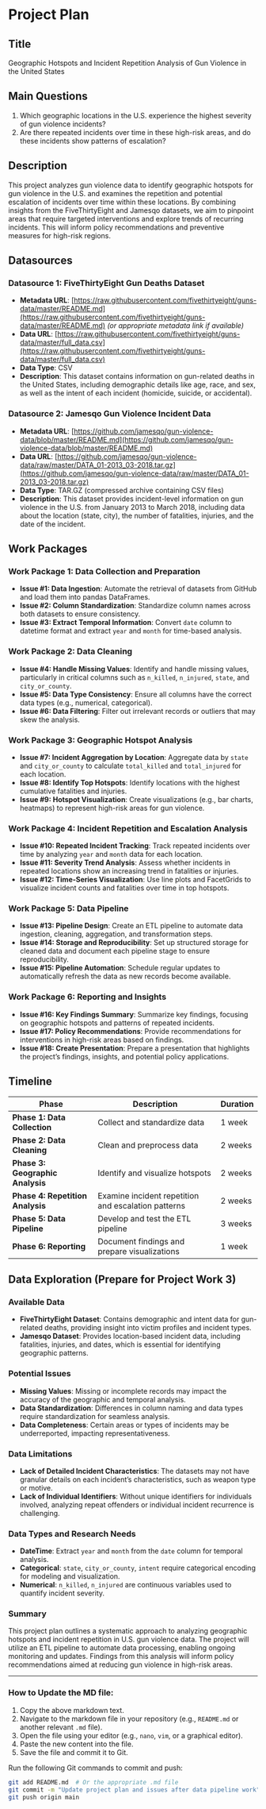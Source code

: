 # Project Plan

## Title
Geographic Hotspots and Incident Repetition Analysis of Gun Violence in the United States

## Main Questions
1. Which geographic locations in the U.S. experience the highest severity of gun violence incidents?
2. Are there repeated incidents over time in these high-risk areas, and do these incidents show patterns of escalation?

## Description
This project analyzes gun violence data to identify geographic hotspots for gun violence in the U.S. and examines the repetition and potential escalation of incidents over time within these locations. By combining insights from the FiveThirtyEight and Jamesqo datasets, we aim to pinpoint areas that require targeted interventions and explore trends of recurring incidents. This will inform policy recommendations and preventive measures for high-risk regions.

## Datasources

### Datasource 1: FiveThirtyEight Gun Deaths Dataset
- **Metadata URL**: [https://raw.githubusercontent.com/fivethirtyeight/guns-data/master/README.md](https://raw.githubusercontent.com/fivethirtyeight/guns-data/master/README.md)  *(or appropriate metadata link if available)*
- **Data URL**: [https://raw.githubusercontent.com/fivethirtyeight/guns-data/master/full_data.csv](https://raw.githubusercontent.com/fivethirtyeight/guns-data/master/full_data.csv)
- **Data Type**: CSV
- **Description**: This dataset contains information on gun-related deaths in the United States, including demographic details like age, race, and sex, as well as the intent of each incident (homicide, suicide, or accidental).

### Datasource 2: Jamesqo Gun Violence Incident Data
- **Metadata URL**: [https://github.com/jamesqo/gun-violence-data/blob/master/README.md](https://github.com/jamesqo/gun-violence-data/blob/master/README.md)
- **Data URL**: [https://github.com/jamesqo/gun-violence-data/raw/master/DATA_01-2013_03-2018.tar.gz](https://github.com/jamesqo/gun-violence-data/raw/master/DATA_01-2013_03-2018.tar.gz)
- **Data Type**: TAR.GZ (compressed archive containing CSV files)
- **Description**: This dataset provides incident-level information on gun violence in the U.S. from January 2013 to March 2018, including data about the location (state, city), the number of fatalities, injuries, and the date of the incident.


## Work Packages

### Work Package 1: Data Collection and Preparation
- **Issue #1: Data Ingestion**: Automate the retrieval of datasets from GitHub and load them into pandas DataFrames.
- **Issue #2: Column Standardization**: Standardize column names across both datasets to ensure consistency.
- **Issue #3: Extract Temporal Information**: Convert `date` column to datetime format and extract `year` and `month` for time-based analysis.

### Work Package 2: Data Cleaning
- **Issue #4: Handle Missing Values**: Identify and handle missing values, particularly in critical columns such as `n_killed`, `n_injured`, `state`, and `city_or_county`.
- **Issue #5: Data Type Consistency**: Ensure all columns have the correct data types (e.g., numerical, categorical).
- **Issue #6: Data Filtering**: Filter out irrelevant records or outliers that may skew the analysis.

### Work Package 3: Geographic Hotspot Analysis
- **Issue #7: Incident Aggregation by Location**: Aggregate data by `state` and `city_or_county` to calculate `total_killed` and `total_injured` for each location.
- **Issue #8: Identify Top Hotspots**: Identify locations with the highest cumulative fatalities and injuries.
- **Issue #9: Hotspot Visualization**: Create visualizations (e.g., bar charts, heatmaps) to represent high-risk areas for gun violence.

### Work Package 4: Incident Repetition and Escalation Analysis
- **Issue #10: Repeated Incident Tracking**: Track repeated incidents over time by analyzing `year` and `month` data for each location.
- **Issue #11: Severity Trend Analysis**: Assess whether incidents in repeated locations show an increasing trend in fatalities or injuries.
- **Issue #12: Time-Series Visualization**: Use line plots and FacetGrids to visualize incident counts and fatalities over time in top hotspots.

### Work Package 5: Data Pipeline
- **Issue #13: Pipeline Design**: Create an ETL pipeline to automate data ingestion, cleaning, aggregation, and transformation steps.
- **Issue #14: Storage and Reproducibility**: Set up structured storage for cleaned data and document each pipeline stage to ensure reproducibility.
- **Issue #15: Pipeline Automation**: Schedule regular updates to automatically refresh the data as new records become available.

### Work Package 6: Reporting and Insights
- **Issue #16: Key Findings Summary**: Summarize key findings, focusing on geographic hotspots and patterns of repeated incidents.
- **Issue #17: Policy Recommendations**: Provide recommendations for interventions in high-risk areas based on findings.
- **Issue #18: Create Presentation**: Prepare a presentation that highlights the project’s findings, insights, and potential policy applications.

## Timeline

| Phase                         | Description                                          | Duration    |
|-------------------------------|------------------------------------------------------|-------------|
| **Phase 1: Data Collection**  | Collect and standardize data                         | 1 week      |
| **Phase 2: Data Cleaning**    | Clean and preprocess data                            | 2 weeks     |
| **Phase 3: Geographic Analysis** | Identify and visualize hotspots                     | 2 weeks     |
| **Phase 4: Repetition Analysis** | Examine incident repetition and escalation patterns | 2 weeks     |
| **Phase 5: Data Pipeline**    | Develop and test the ETL pipeline                    | 3 weeks     |
| **Phase 6: Reporting**        | Document findings and prepare visualizations         | 1 week      |

## Data Exploration (Prepare for Project Work 3)

### Available Data
- **FiveThirtyEight Dataset**: Contains demographic and intent data for gun-related deaths, providing insight into victim profiles and incident types.
- **Jamesqo Dataset**: Provides location-based incident data, including fatalities, injuries, and dates, which is essential for identifying geographic patterns.

### Potential Issues
- **Missing Values**: Missing or incomplete records may impact the accuracy of the geographic and temporal analysis.
- **Data Standardization**: Differences in column naming and data types require standardization for seamless analysis.
- **Data Completeness**: Certain areas or types of incidents may be underreported, impacting representativeness.

### Data Limitations
- **Lack of Detailed Incident Characteristics**: The datasets may not have granular details on each incident’s characteristics, such as weapon type or motive.
- **Lack of Individual Identifiers**: Without unique identifiers for individuals involved, analyzing repeat offenders or individual incident recurrence is challenging.

### Data Types and Research Needs
- **DateTime**: Extract `year` and `month` from the `date` column for temporal analysis.
- **Categorical**: `state`, `city_or_county`, `intent` require categorical encoding for modeling and visualization.
- **Numerical**: `n_killed`, `n_injured` are continuous variables used to quantify incident severity.

### Summary
This project plan outlines a systematic approach to analyzing geographic hotspots and incident repetition in U.S. gun violence data. The project will utilize an ETL pipeline to automate data processing, enabling ongoing monitoring and updates. Findings from this analysis will inform policy recommendations aimed at reducing gun violence in high-risk areas.

---

### How to Update the MD file:
1. Copy the above markdown text.
2. Navigate to the markdown file in your repository (e.g., `README.md` or another relevant `.md` file).
3. Open the file using your editor (e.g., `nano`, `vim`, or a graphical editor).
4. Paste the new content into the file.
5. Save the file and commit it to Git.

Run the following Git commands to commit and push:

```bash
git add README.md  # Or the appropriate .md file
git commit -m "Update project plan and issues after data pipeline work"
git push origin main
